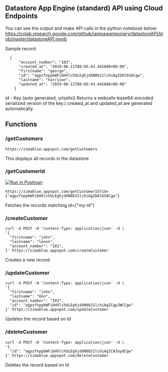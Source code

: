 ## Datastore App Engine (standard) API using Cloud Endpoints

You can see the output and make API calls in the python notebook below:
https://colab.research.google.com/github/iampawanpoojary/datastoreAPI/blob/master/datastoreAPI.ipynb

Sample record:
```
  {
      "account_number": "103", 
      "created_at": "2019-06-11T08:05:43.442680+00:00", 
      "firstname": "george", 
      "id": "agpzfnppbWFibHVlchULEghjdXN0b21lchiAgIDAl6SACgw", 
      "lastname": "harrison", 
      "updated_at": "2019-06-11T08:05:43.442686+00:00"
    }
```
id - Key (auto generated, urlsafe() Returns a websafe-base64-encoded serialized version of the key.)
created_at and updated_at are generated automatically.

## Functions

### /getCustomers
```
https://zimablue.appspot.com/getCustomers
```
This displays all records in the datastore

### /getCustomerId

[![Run in Postman](https://run.pstmn.io/button.svg)](https://app.getpostman.com/run-collection/7433f1c85d3fbf5c5552)

```
https://zimablue.appspot.com/getCustomerId?id={"agpzfnppbWFibHVlchULEghjdXN0b21lchiAgIDAl6SACgw"}
```
Fetches the records matching id={"my-id"}

### /createCustomer
```
curl -X POST -H 'Content-Type: application/json' -d \
'{
  "firstname": "john",
  "lastname": "lenon",
  "account_number": "101",
}' https://zimablue.appspot.com/createCustomer
```
Creates a new record

### /updateCustomer
```
curl -X POST -H 'Content-Type: application/json' -d \
'{
  "firstname": "john",
  "lastname": "Ono",
  "account_number": "103",
  "id": "agpzfnppbWFibHVlchULEghjdXN0b21lchiAgICgpJWCCgw"
}' https://zimablue.appspot.com/updateCustomer
```
Updates the record based on Id


### /deleteCustomer
```
curl -X POST -H 'Content-Type: application/json' -d \
'{
  "id": "agpzfnppbWFibHVlchULEghjdXN0b21lchiAgICA3oyQCgw"
}' https://zimablue.appspot.com/deleteCustomer
```
Deletes the record based on Id

